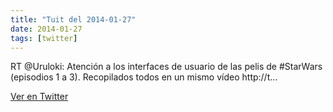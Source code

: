 ```yaml
---
title: "Tuit del 2014-01-27"
date: 2014-01-27
tags: [twitter]
---
```


RT @Uruloki: Atención a los interfaces de usuario de las pelis de #StarWars (episodios 1 a 3). Recopilados todos en un mismo vídeo http://t…



[Ver en Twitter](https://twitter.com/i/web/status/427936232988246016)
